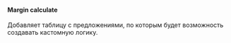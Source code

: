 #### Margin calculate ####

Добавляет таблицу с предложениями, по которым будет возможность создавать кастомную логику.


